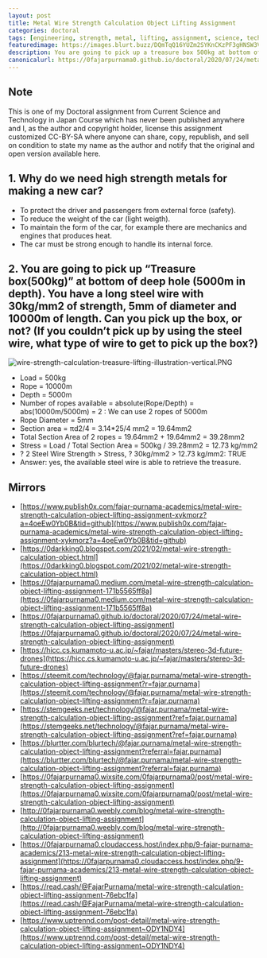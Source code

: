```yaml
---
layout: post
title: Metal Wire Strength Calculation Object Lifting Assignment
categories: doctoral
tags: [engineering, strength, metal, lifting, assignment, science, technology, math]
featuredimage: https://images.blurt.buzz/DQmTqQ16YUZm2SYKnCKzPF3gHNSW3V4qNJLzaYwSQPaeHkc/wire-strength-calculation-treasure-lifting-illustration-horizontal.PNG
description: You are going to pick up a treasure box 500kg at bottom of a deep hole. You have a long steel wire 30kg/mm2. Can you pick up the box or not?
canonicalurl: https://0fajarpurnama0.github.io/doctoral/2020/07/24/metal-wire-strength-calculation-object-lifting-assignment
---
```

## Note

This is one of my Doctoral assignment from Current Science and Technology in Japan Course which has never been published anywhere and I, as the author and copyright holder, license this assignment customized CC-BY-SA where anyone can share, copy, republish, and sell on condition to state my name as the author and notify that the original and open version available here.

## 1\. Why do we need high strength metals for making a new car?

*   To protect the driver and passengers from external force (safety).
*   To reduce the weight of the car (light weigth).
*   To maintain the form of the car, for example there are mechanics and engines that produces heat.
*   The car must be strong enough to handle its internal force.

## 2\. You are going to pick up “Treasure box(500kg)” at bottom of deep hole (5000m in depth). You have a long steel wire with 30kg/mm2 of strength, 5mm of diameter and 10000m of length. Can you pick up the box, or not? (If you couldn’t pick up by using the steel wire, what type of wire to get to pick up the box?)


![wire-strength-calculation-treasure-lifting-illustration-vertical.PNG](https://images.blurt.buzz/DQmXiDdj1sRpzcAbSRgKYxcmTauFT5w7o3PMWqeF4Fy5BV6/wire-strength-calculation-treasure-lifting-illustration-vertical.PNG)


*   Load = 500kg
*   Rope = 10000m
*   Depth = 5000m
*   Number of ropes available = absolute(Rope/Depth) = abs(10000m/5000m) = 2 : We can use 2 ropes of 5000m
*   Rope Diameter = 5mm
*   Section area = πd2/4 = 3.14*25/4 mm2 = 19.64mm2
*   Total Section Area of 2 ropes = 19.64mm2 + 19.64mm2 = 39.28mm2
*   Stress = Load / Total Section Area = 500kg / 39.28mm2 = 12.73 kg/mm2
*   ? 2 Steel Wire Strength > Stress, ? 30kg/mm2 > 12.73 kg/mm2: TRUE
*   Answer: yes, the available steel wire is able to retrieve the treasure.

## Mirrors

*   [https://www.publish0x.com/fajar-purnama-academics/metal-wire-strength-calculation-object-lifting-assignment-xykmorz?a=4oeEw0Yb0B&tid=github](https://www.publish0x.com/fajar-purnama-academics/metal-wire-strength-calculation-object-lifting-assignment-xykmorz?a=4oeEw0Yb0B&tid=github)
*   [https://0darkking0.blogspot.com/2021/02/metal-wire-strength-calculation-object.html](https://0darkking0.blogspot.com/2021/02/metal-wire-strength-calculation-object.html)
*   [https://0fajarpurnama0.medium.com/metal-wire-strength-calculation-object-lifting-assignment-171b5565ff8a](https://0fajarpurnama0.medium.com/metal-wire-strength-calculation-object-lifting-assignment-171b5565ff8a)
*   [https://0fajarpurnama0.github.io/doctoral/2020/07/24/metal-wire-strength-calculation-object-lifting-assignment](https://0fajarpurnama0.github.io/doctoral/2020/07/24/metal-wire-strength-calculation-object-lifting-assignment)
*   [https://hicc.cs.kumamoto-u.ac.jp/~fajar/masters/stereo-3d-future-drones](https://hicc.cs.kumamoto-u.ac.jp/~fajar/masters/stereo-3d-future-drones)
*   [https://steemit.com/technology/@fajar.purnama/metal-wire-strength-calculation-object-lifting-assignment?r=fajar.purnama](https://steemit.com/technology/@fajar.purnama/metal-wire-strength-calculation-object-lifting-assignment?r=fajar.purnama)
*   [https://stemgeeks.net/technology/@fajar.purnama/metal-wire-strength-calculation-object-lifting-assignment?ref=fajar.purnama](https://stemgeeks.net/technology/@fajar.purnama/metal-wire-strength-calculation-object-lifting-assignment?ref=fajar.purnama)
*   [https://blurtter.com/blurtech/@fajar.purnama/metal-wire-strength-calculation-object-lifting-assignment?referral=fajar.purnama](https://blurtter.com/blurtech/@fajar.purnama/metal-wire-strength-calculation-object-lifting-assignment?referral=fajar.purnama)
*   [https://0fajarpurnama0.wixsite.com/0fajarpurnama0/post/metal-wire-strength-calculation-object-lifting-assignment](https://0fajarpurnama0.wixsite.com/0fajarpurnama0/post/metal-wire-strength-calculation-object-lifting-assignment)
*   [http://0fajarpurnama0.weebly.com/blog/metal-wire-strength-calculation-object-lifting-assignment](http://0fajarpurnama0.weebly.com/blog/metal-wire-strength-calculation-object-lifting-assignment)
*   [https://0fajarpurnama0.cloudaccess.host/index.php/9-fajar-purnama-academics/213-metal-wire-strength-calculation-object-lifting-assignment](https://0fajarpurnama0.cloudaccess.host/index.php/9-fajar-purnama-academics/213-metal-wire-strength-calculation-object-lifting-assignment)
*   [https://read.cash/@FajarPurnama/metal-wire-strength-calculation-object-lifting-assignment-76ebc1fa](https://read.cash/@FajarPurnama/metal-wire-strength-calculation-object-lifting-assignment-76ebc1fa)
*   [https://www.uptrennd.com/post-detail/metal-wire-strength-calculation-object-lifting-assignment~ODY1NDY4](https://www.uptrennd.com/post-detail/metal-wire-strength-calculation-object-lifting-assignment~ODY1NDY4)